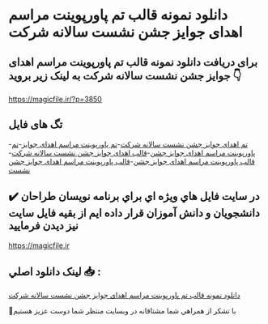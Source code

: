 # دانلود نمونه قالب تم پاورپوینت مراسم اهدای جوایز جشن نشست سالانه شرکت

## برای دریافت دانلود نمونه قالب تم پاورپوینت مراسم اهدای جوایز جشن نشست سالانه شرکت به لینک زیر بروید 👇

https://magicfile.ir/?p=3850

## تگ های فایل

-[تم اهدای جوایز جشن نشست سالانه شرکت](https://magicfile.ir/product/%d9%86%d9%85%d9%88%d9%86%d9%87-%d9%82%d8%a7%d9%84%d8%a8-%d8%aa%d9%85-%d9%be%d8%a7%d9%88%d8%b1%d9%be%d9%88%db%8c%d9%86%d8%aa%d9%85%d8%b1%d8%a7%d8%b3%d9%85-%d8%a7%d9%87%d8%af%d8%a7%db%8c-%d8%ac%d9%88%d8%a7%db%8c%d8%b2-%d8%ac%d8%b4%d9%86-%d9%86%d8%b4%d8%b3%d8%aa-%d8%b3%d8%a7%d9%84%d8%a7%d9%86%d9%87-%d8%b4%d8%b1%da%a9%d8%aa/)-[تم پاورپوینت مراسم اهدای جوایز](https://magicfile.ir/product/%d9%86%d9%85%d9%88%d9%86%d9%87-%d9%82%d8%a7%d9%84%d8%a8-%d8%aa%d9%85-%d9%be%d8%a7%d9%88%d8%b1%d9%be%d9%88%db%8c%d9%86%d8%aa%d9%85%d8%b1%d8%a7%d8%b3%d9%85-%d8%a7%d9%87%d8%af%d8%a7%db%8c-%d8%ac%d9%88%d8%a7%db%8c%d8%b2-%d8%ac%d8%b4%d9%86-%d9%86%d8%b4%d8%b3%d8%aa-%d8%b3%d8%a7%d9%84%d8%a7%d9%86%d9%87-%d8%b4%d8%b1%da%a9%d8%aa/)-[تم پاورپوینت مراسم اهدای جوایز جشن](https://magicfile.ir/product/%d9%86%d9%85%d9%88%d9%86%d9%87-%d9%82%d8%a7%d9%84%d8%a8-%d8%aa%d9%85-%d9%be%d8%a7%d9%88%d8%b1%d9%be%d9%88%db%8c%d9%86%d8%aa%d9%85%d8%b1%d8%a7%d8%b3%d9%85-%d8%a7%d9%87%d8%af%d8%a7%db%8c-%d8%ac%d9%88%d8%a7%db%8c%d8%b2-%d8%ac%d8%b4%d9%86-%d9%86%d8%b4%d8%b3%d8%aa-%d8%b3%d8%a7%d9%84%d8%a7%d9%86%d9%87-%d8%b4%d8%b1%da%a9%d8%aa/)-[قالب اهدای جوایز جشن نشست سالانه شرکت](https://magicfile.ir/product/%d9%86%d9%85%d9%88%d9%86%d9%87-%d9%82%d8%a7%d9%84%d8%a8-%d8%aa%d9%85-%d9%be%d8%a7%d9%88%d8%b1%d9%be%d9%88%db%8c%d9%86%d8%aa%d9%85%d8%b1%d8%a7%d8%b3%d9%85-%d8%a7%d9%87%d8%af%d8%a7%db%8c-%d8%ac%d9%88%d8%a7%db%8c%d8%b2-%d8%ac%d8%b4%d9%86-%d9%86%d8%b4%d8%b3%d8%aa-%d8%b3%d8%a7%d9%84%d8%a7%d9%86%d9%87-%d8%b4%d8%b1%da%a9%d8%aa/)-[قالب پاورپوینت مراسم اهدای جوایز جشن](https://magicfile.ir/product/%d9%86%d9%85%d9%88%d9%86%d9%87-%d9%82%d8%a7%d9%84%d8%a8-%d8%aa%d9%85-%d9%be%d8%a7%d9%88%d8%b1%d9%be%d9%88%db%8c%d9%86%d8%aa%d9%85%d8%b1%d8%a7%d8%b3%d9%85-%d8%a7%d9%87%d8%af%d8%a7%db%8c-%d8%ac%d9%88%d8%a7%db%8c%d8%b2-%d8%ac%d8%b4%d9%86-%d9%86%d8%b4%d8%b3%d8%aa-%d8%b3%d8%a7%d9%84%d8%a7%d9%86%d9%87-%d8%b4%d8%b1%da%a9%d8%aa/)-[قالب پاورپوینت مراسم اهدای جوایز جشن نشست](https://magicfile.ir/product/%d9%86%d9%85%d9%88%d9%86%d9%87-%d9%82%d8%a7%d9%84%d8%a8-%d8%aa%d9%85-%d9%be%d8%a7%d9%88%d8%b1%d9%be%d9%88%db%8c%d9%86%d8%aa%d9%85%d8%b1%d8%a7%d8%b3%d9%85-%d8%a7%d9%87%d8%af%d8%a7%db%8c-%d8%ac%d9%88%d8%a7%db%8c%d8%b2-%d8%ac%d8%b4%d9%86-%d9%86%d8%b4%d8%b3%d8%aa-%d8%b3%d8%a7%d9%84%d8%a7%d9%86%d9%87-%d8%b4%d8%b1%da%a9%d8%aa/)

## ✔️ در سايت فايل هاي ويژه اي براي برنامه نويسان طراحان دانشجويان و دانش آموزان قرار داده ايم از بقيه فايل سايت نيز ديدن فرماييد

https://magicfile.ir


## لينک دانلود اصلي 📥 :

[دانلود نمونه قالب تم پاورپوینت مراسم اهدای جوایز جشن نشست سالانه شرکت](https://magicfile.ir/product/%d9%86%d9%85%d9%88%d9%86%d9%87-%d9%82%d8%a7%d9%84%d8%a8-%d8%aa%d9%85-%d9%be%d8%a7%d9%88%d8%b1%d9%be%d9%88%db%8c%d9%86%d8%aa%d9%85%d8%b1%d8%a7%d8%b3%d9%85-%d8%a7%d9%87%d8%af%d8%a7%db%8c-%d8%ac%d9%88%d8%a7%db%8c%d8%b2-%d8%ac%d8%b4%d9%86-%d9%86%d8%b4%d8%b3%d8%aa-%d8%b3%d8%a7%d9%84%d8%a7%d9%86%d9%87-%d8%b4%d8%b1%da%a9%d8%aa/) 


🙏با تشکر از همراهي شما مشتاقانه در وبسایت منتظر شما دوست عزیز هستیم

